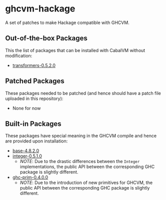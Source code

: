 # ghcvm-hackage

A set of patches to make Hackage compatible with GHCVM.

## Out-of-the-box Packages
This the list of packages that can be installed with CabalVM without modification:
- [transformers-0.5.2.0](https://hackage.haskell.org/package/transformers-0.5.2.0)

## Patched Packages
These packages needed to be patched (and hence should have a patch file uploaded in this repository):
- None for now


## Built-in Packages
These packages have special meaning in the GHCVM compile and hence are provided upon installation:
- [base-4.8.2.0](https://hackage.haskell.org/package/base-4.8.2.0)
- [integer-0.5.1.0](https://hackage.haskell.org/package/integer-gmp-0.5.1.0)
  - *NOTE*: Due to the drastic differences between the `Integer` implementations,
            the public API between the corresponding GHC package is slightly different.
- [ghc-prim-0.4.0.0](https://hackage.haskell.org/package/ghc-prim-0.4.0.0)
  - *NOTE*: Due to the introduction of new primitives for GHCVM,
            the public API between the corresponding GHC package is slightly different.
